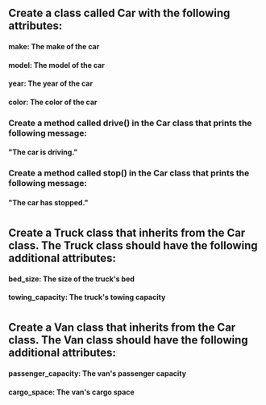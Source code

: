
## Create a class called Car with the following attributes:

#### make: The make of the car
#### model: The model of the car
#### year: The year of the car
#### color: The color of the car
### Create a method called drive() in the Car class that prints the following message:
#### "The car is driving."

### Create a method called stop() in the Car class that prints the following message:
#### "The car has stopped."
#
## Create a Truck class that inherits from the Car class. The Truck class should have the following additional attributes:
#### bed_size: The size of the truck's bed
#### towing_capacity: The truck's towing capacity
#
## Create a Van class that inherits from the Car class. The Van class should have the following additional attributes:
#### passenger_capacity: The van's passenger capacity
#### cargo_space: The van's cargo space



